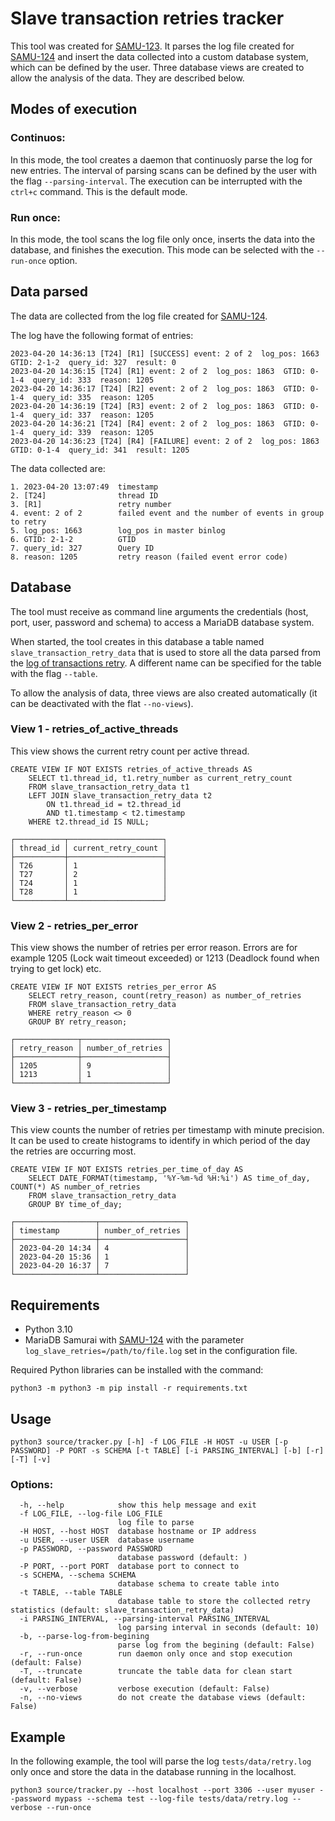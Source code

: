# Slave transaction retries tracker

This tool was created for [SAMU-123](https://mariadbcorp.atlassian.net/browse/SAMU-123).
It parses the log file created for [SAMU-124](https://mariadbcorp.atlassian.net/browse/SAMU-124) and insert the data collected into a custom database system, which can be defined by the user. Three database views are created to allow the analysis of the data. They are described below.


## Modes of execution
### Continuos:

In this mode, the tool creates a daemon that continuosly parse the log for new entries. The interval of parsing scans can be defined by the user with the flag `--parsing-interval`. The execution can be interrupted with the `ctrl+c` command. This is the default mode. 

### Run once:

In this mode, the tool scans the log file only once, inserts the data into the database, and finishes the execution. This mode can be selected with the `--run-once` option. 


## Data parsed

The data are collected from the log file created for [SAMU-124](https://mariadbcorp.atlassian.net/browse/SAMU-124). 

The log have the following format of entries: 

```
2023-04-20 14:36:13 [T24] [R1] [SUCCESS] event: 2 of 2  log_pos: 1663  GTID: 2-1-2  query_id: 327  result: 0
2023-04-20 14:36:15 [T24] [R1] event: 2 of 2  log_pos: 1863  GTID: 0-1-4  query_id: 333  reason: 1205
2023-04-20 14:36:17 [T24] [R2] event: 2 of 2  log_pos: 1863  GTID: 0-1-4  query_id: 335  reason: 1205
2023-04-20 14:36:19 [T24] [R3] event: 2 of 2  log_pos: 1863  GTID: 0-1-4  query_id: 337  reason: 1205
2023-04-20 14:36:21 [T24] [R4] event: 2 of 2  log_pos: 1863  GTID: 0-1-4  query_id: 339  reason: 1205
2023-04-20 14:36:23 [T24] [R4] [FAILURE] event: 2 of 2  log_pos: 1863  GTID: 0-1-4  query_id: 341  result: 1205
```

The data collected are: 
```
1. 2023-04-20 13:07:49  timestamp
2. [T24]		        thread ID
3. [R1]		            retry number
4. event: 2 of 2	    failed event and the number of events in group to retry
5. log_pos: 1663	    log_pos in master binlog
6. GTID: 2-1-2	        GTID
7. query_id: 327	    Query ID
8. reason: 1205	        retry reason (failed event error code)
```

## Database

The tool must receive as command line arguments the credentials (host, port, user, password and schema) to access a MariaDB database system. 

When started, the tool creates in this database a table named `slave_transaction_retry_data` that is used to store all the data parsed from the [log of transactions retry](https://github.com/mariadb-corporation/mariadb-samurai/commit/3a06c645e6f27fae7e746e83dc93e98164a781c7). A different name can be specified for the table with the flag `--table`. 

To allow the analysis of data, three views are also created automatically (it can be deactivated with the flat `--no-views`). 


### View 1 - retries_of_active_threads

This view shows the current retry count per active thread. 

```
CREATE VIEW IF NOT EXISTS retries_of_active_threads AS
    SELECT t1.thread_id, t1.retry_number as current_retry_count
    FROM slave_transaction_retry_data t1
    LEFT JOIN slave_transaction_retry_data t2
        ON t1.thread_id = t2.thread_id
        AND t1.timestamp < t2.timestamp
    WHERE t2.thread_id IS NULL;
```

```
┌───────────┬─────────────────────┐
│ thread_id │ current_retry_count │
├───────────┼─────────────────────┤
│ T26       │ 1                   │
│ T27       │ 2                   │
│ T24       │ 1                   │
│ T28       │ 1                   │
└───────────┴─────────────────────┘
```


### View 2 - retries_per_error

This view shows the number of retries per error reason. Errors are for example 1205 (Lock wait timeout exceeded) or 1213 (Deadlock found when trying to get lock) etc.

```
CREATE VIEW IF NOT EXISTS retries_per_error AS
    SELECT retry_reason, count(retry_reason) as number_of_retries
    FROM slave_transaction_retry_data
    WHERE retry_reason <> 0
    GROUP BY retry_reason;
```
```
┌──────────────┬───────────────────┐
│ retry_reason │ number_of_retries │
├──────────────┼───────────────────┤
│ 1205         │ 9                 │
│ 1213         │ 1                 │
└──────────────┴───────────────────┘
```


### View 3 - retries_per_timestamp

This view counts the number of retries per timestamp with minute precision. It can be used to create histograms to identify in which period of the day the retries are occurring most. 

```
CREATE VIEW IF NOT EXISTS retries_per_time_of_day AS
    SELECT DATE_FORMAT(timestamp, '%Y-%m-%d %H:%i') AS time_of_day, COUNT(*) AS number_of_retries
    FROM slave_transaction_retry_data
    GROUP BY time_of_day;
```

```
┌──────────────────┬───────────────────┐
│ timestamp        │ number_of_retries │
├──────────────────┼───────────────────┤
│ 2023-04-20 14:34 │ 4                 │
│ 2023-04-20 15:36 │ 1                 │
│ 2023-04-20 16:37 │ 7                 │
└──────────────────┴───────────────────┘
```

## Requirements

- Python 3.10
- MariaDB Samurai with [SAMU-124](https://github.com/mariadb-corporation/mariadb-samurai/commit/3a06c645e6f27fae7e746e83dc93e98164a781c7) with the  parameter `log_slave_retries=/path/to/file.log` set in the configuration file. 

Required Python libraries can be installed with the command:

```
python3 -m python3 -m pip install -r requirements.txt 
```

## Usage

```
python3 source/tracker.py [-h] -f LOG_FILE -H HOST -u USER [-p PASSWORD] -P PORT -s SCHEMA [-t TABLE] [-i PARSING_INTERVAL] [-b] [-r] [-T] [-v]
```

### Options:
```
  -h, --help            show this help message and exit
  -f LOG_FILE, --log-file LOG_FILE
                        log file to parse
  -H HOST, --host HOST  database hostname or IP address
  -u USER, --user USER  database username
  -p PASSWORD, --password PASSWORD
                        database password (default: )
  -P PORT, --port PORT  database port to connect to
  -s SCHEMA, --schema SCHEMA
                        database schema to create table into
  -t TABLE, --table TABLE
                        database table to store the collected retry statistics (default: slave_transaction_retry_data)
  -i PARSING_INTERVAL, --parsing-interval PARSING_INTERVAL
                        log parsing interval in seconds (default: 10)
  -b, --parse-log-from-begining
                        parse log from the begining (default: False)
  -r, --run-once        run daemon only once and stop execution (default: False)
  -T, --truncate        truncate the table data for clean start (default: False)
  -v, --verbose         verbose execution (default: False)
  -n, --no-views        do not create the database views (default: False)
```

## Example

In the following example, the tool will parse the log `tests/data/retry.log` only once and store the data in the database running in the localhost. 

```
python3 source/tracker.py --host localhost --port 3306 --user myuser --password mypass --schema test --log-file tests/data/retry.log --verbose --run-once
```

